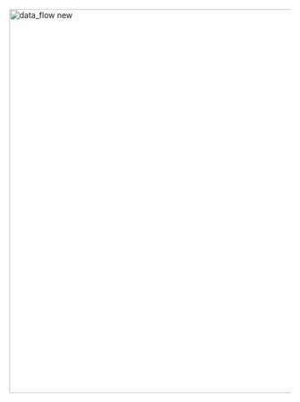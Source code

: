 <img width="961" height="686" alt="data_flow new" src="https://github.com/user-attachments/assets/137719bf-9d75-4349-9612-a8b5982560b8" />
